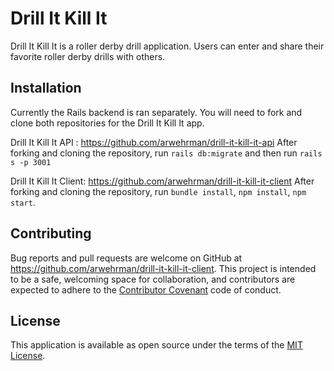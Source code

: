 # Drill It Kill It

Drill It Kill It is a roller derby drill application. Users can enter and share their favorite roller derby drills with others.

## Installation

Currently the Rails backend is ran separately. You will need to fork and clone both repositories for the Drill It Kill It app.

Drill It Kill It API : https://github.com/arwehrman/drill-it-kill-it-api
After forking and cloning the repository, run `rails db:migrate` and then run `rails s -p 3001`

Drill It Kill It Client: https://github.com/arwehrman/drill-it-kill-it-client
After forking and cloning the repository, run `bundle install`, `npm install`, `npm start`.

## Contributing
Bug reports and pull requests are welcome on GitHub at https://github.com/arwehrman/drill-it-kill-it-client. This project is intended to be a safe, welcoming space for collaboration, and contributors are expected to adhere to the [Contributor Covenant](http://contributor-covenant.org) code of conduct.

## License
This application is available as open source under the terms of the [MIT License](http://opensource.org/licenses/MIT).
